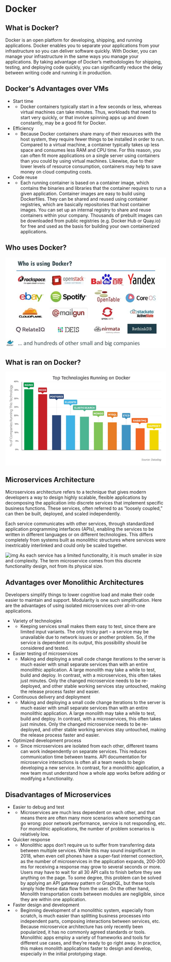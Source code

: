 # Docker
## What is Docker?
Docker is an open platform for developing, shipping, and running applications. Docker enables you to separate your applications from your infrastructure so you can deliver software quickly. With Docker, you can manage your infrastructure in the same ways you manage your applications. By taking advantage of Docker’s methodologies for shipping, testing, and deploying code quickly, you can significantly reduce the delay between writing code and running it in production.

## Docker's Advantages over VMs
- Start time
- - Docker containers typically start in a few seconds or less, whereas virtual machines can take minutes. Thus, workloads that need to start very quickly, or that involve spinning apps up and down constantly, may be a good fit for Docker.
- Efficiency
- - Because Docker containers share many of their resources with the host system, they require fewer things to be installed in order to run. Compared to a virtual machine, a container typically takes up less space and consumes less RAM and CPU time. For this reason, you can often fit more applications on a single server using containers than you could by using virtual machines. Likewise, due to their lower levels of resource consumption, containers may help to save money on cloud computing costs.
- Code reuse
- - Each running container is based on a container image, which contains the binaries and libraries that the container requires to run a given application. Container images are easy to build using Dockerfiles. They can be shared and reused using container registries, which are basically repositories that host container images. You can set up an internal registry to share and reuse containers within your company. Thousands of prebuilt images can be downloaded from public registries (e.g. Docker Hub or Quay.io) for free and used as the basis for building your own containerized applications.

## Who uses Docker?
![img](companies.jpg)

## What is ran on Docker?
![img](technologies.jpg)

## Microservices Architecture
Microservices architecture refers to a technique that gives modern developers a way to design highly scalable, flexible applications by decomposing the application into discrete services that implement specific business functions. These services, often referred to as “loosely coupled,” can then be built, deployed, and scaled independently.

Each service communicates with other services, through standardized application programming interfaces (APIs), enabling the services to be written in different languages or on different technologies. This differs completely from systems built as monolithic structures where services were inextricably interlinked and could only be scaled together.

![img](microservice.jpg)
As each service has a limited functionality, it is much smaller in size and complexity. The term microservice comes from this discrete functionality design, not from its physical size.

## Advantages over Monolithic Architectures
Developers simplify things to lower cognitive load and make their code easier to maintain and support. Modularity is one such simplification. Here are the advantages of using isolated microservices over all-in-one applications.
- Variety of technologies
- - Keeping services small makes them easy to test, since there are limited input variants. The only tricky part – a service may be unavailable due to network issues or another problem. So, if the service is dependent on its output, this possibility should be considered and tested.
- Easier testing of microservices
- - Making and deploying a small code change iterations to the server is much easier with small separate services than with an entire monolithic application. A large monolith may take a while to test, build and deploy. In contrast, with a microservices, this often takes just minutes. Only the changed microservice needs to be re-deployed, and other stable working services stay untouched, making the release process faster and easier.
- Continuous delivery and deployment
- - Making and deploying a small code change iterations to the server is much easier with small separate services than with an entire monolithic application. A large monolith may take a while to test, build and deploy. In contrast, with a microservices, this often takes just minutes. Only the changed microservice needs to be re-deployed, and other stable working services stay untouched, making the release process faster and easier.
- Optimized development process
- - Since microservices are isolated from each other, different teams can work independently on separate services. This reduces communication time between teams. API documentation for microservice interactions is often all a team needs to begin developing a new service. In contrast, for a monolithic application, a new team must understand how a whole app works before adding or modifying a functionality.

## Disadvantages of Microservices
- Easier to debug and test
- - Microservices are much less dependent on each other, and that means there are often many more scenarios where something can go wrong: poor network performance, service is not responding, etc. For monolithic applications, the number of problem scenarios is relatively low.
- Quicker response
- - Monolithic apps don’t require us to suffer from transferring data between multiple services. While this may sound insignificant in 2018, when even cell phones have a super-fast internet connection, as the number of microservices in the application expands, 200-300 ms for receiving a response may grow to several seconds or more. Users may have to wait for all 30 API calls to finish before they see anything on the page. To some degree, this problem can be solved by applying an API gateway pattern or GraphQL, but these tools simply hide these data flow from the user. On the other hand, Monolith transportation costs between modules are negligible, since they are within one application.
- Faster design and development
- - Beginning development of a monolithic system, especially from scratch, is much easier than splitting business processes into independent parts, composing interactions between services, etc. Because microservice architecture has only recently been popularized, it has no commonly agreed standards or tools. Monolithic apps employ a variety of frameworks and tools for different use cases, and they’re ready to go right away. In practice, this makes monolith applications faster to design and develop, especially in the initial prototyping stage.
